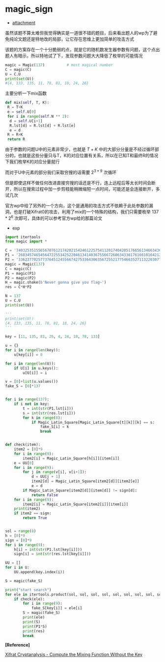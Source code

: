 # magic_sign

- [attachment](https://github.com/hash-hash/crypto/tree/main/RCTF-2022/magic_sign)

虽然该题不算太难但我觉得确实是一道很不错的题目，后来看出题人的wp为了避免纯论文题还是特地改的局部，让它存在思维上更加简单的攻击方式

该题的方案存在一个十分脆弱的点，就是它的随机数发生器参数有问题，这个点出题人有暗示，所以特地试了下，发现参数问题大大降低了枚举的可能情况

```python
magic = Magic(137)          # most magical number
C = magic(C)
U = C.U
print(set(U))
#{4, 133, 135, 11, 78, 81, 18, 24, 26}
```

主要分析一下mix函数

```python
def mix(self, T, K):
 R = T+K
 e = self.U[0]
 for i in range(self.N ** 2):
  d = self.U[i+1]
  R.lst[d] = R.lst[d] + R.lst[e]
  e = d
 R = R+K
 return R
```

由于参数的问题U中的元素非常少，也就是 $T+K$ 中的大部分分量是不经过循环部分的，也就是这些分量只与T，K的对应位置有关系，所以在已知T和最终R的情况下我们枚举K的对应分量就行

而对于U中元素的部分我们采取穷搜的话需要 $2^{3*9}$ 次循环

但是即使这样不做任何改进直接穷搜的话还是不行，连上远程后等太长时间会断开，所以在搜索过程中加一步剪枝能稍微缩短一点时间，可能还是会连接断开，多试几次

官方wp中给了另外的一个方向，这个是通用的攻击方式不依赖于此处参数的漏洞，也是打破Xifrat0的攻击，利用了mix的一个特殊的结构，我们只需要枚举 $137*2^6$ 次即可，具体的可以参考官方wp给的那篇论文

- exp

```python
import itertools
from magic import *

C = '74032535155656707612174202154246122575411201740420517665613466343607106174320752346310145452517224771057452224514504103626243313340500141'
P1 = '26034574654564722553425220461341403675566726063433617616610164212572404636322263301253445543417275731360160736546535670526342042043423431'
P2 = '33623770257737645124556674275336430635672552177546635271132203077714551753677451066527734062615064741367336234266361430617305106626521751'
magic = Magic(137)
C = magic(C)
P1 = magic(P1)
P2 = magic(P2)
H = magic.shake(b'Never gonna give you flag~')
res = C*H*P2

N = 137
U = C.U
print(set(U))

'''
print(set(U))
{4, 133, 135, 11, 78, 81, 18, 24, 26}
'''

key = [11, 135, 81, 26, 4, 24, 18, 78, 133]

u = {}
for i in range(len(key)):
    u[key[i]] = 0

for i in range(len(U)):
    if U[i] in u.keys():
        u[U[i]] = i

v = [0]+list(u.values())
fake_S = [0]*137


for i in range(137):
    if i not in key:
        t = int(str(P1.lst[i]))
        s = int(str(res.lst[i]))
        for k in range(8):
            if Magic_Latin_Square[Magic_Latin_Square[t][k]][k] == s:
                fake_S[i] = k
                break


def check(item):
    item2 = [0]*9
    for i in range(9):
        item2[i] = Magic_Latin_Square[h[i]][item[i]]
    e = UU[0]
    for i in range(9):
        for j in range(v[i], v[i+1]):
            d = UU[j + 1]
            item2[d] = Magic_Latin_Square[item2[d]][item2[e]]
            e = d
        if Magic_Latin_Square[item2[d]][item[d]] != sign[d]:
            return False
    for i in range(9):
        item2[i] = Magic_Latin_Square[item2[i]][item[i]]
    print(item2)
    if item2 == sign:
        return True


sol = range(8)
h = [0]*9
sign = [0]*9
for i in range(9):
    h[i] = int(str(P1.lst[key[i]]))
    sign[i] = int(str(res.lst[key[i]]))

UU = []
for i in U:
    UU.append(key.index(i))

S = magic(fake_S)

print("start search")
for ele in itertools.product(sol, sol, sol, sol, sol, sol, sol, sol, sol):
    if check(ele):
        for i in range(9):
            fake_S[key[i]] = ele[i]
        S = magic(fake_S)
        print(ele)
        print(S)
        print(P1*S)
        print(res)
        break
```

**[Reference]**

[Xifrat Cryptanalysis - Compute the Mixing Function Without the Key](https://eprint.iacr.org/2021/487)